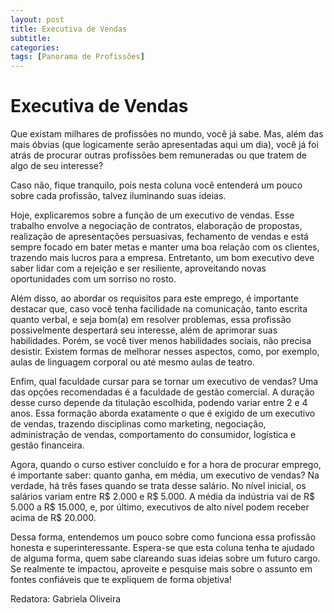 ```yaml
---
layout: post
title: Executiva de Vendas
subtitle:
categories:
tags: [Panorama de Profissões]
---
```


# Executiva de Vendas

Que existam milhares de profissões no mundo, você já sabe. Mas, além das mais óbvias (que logicamente serão apresentadas aqui um dia), você já foi atrás de procurar outras profissões bem remuneradas ou que tratem de algo de seu interesse?

Caso não, fique tranquilo, pois nesta coluna você entenderá um pouco sobre cada profissão, talvez iluminando suas ideias.

Hoje, explicaremos sobre a função de um executivo de vendas. Esse trabalho envolve a negociação de contratos, elaboração de propostas, realização de apresentações persuasivas, fechamento de vendas e está sempre focado em bater metas e manter uma boa relação com os clientes, trazendo mais lucros para a empresa. Entretanto, um bom executivo deve saber lidar com a rejeição e ser resiliente, aproveitando novas oportunidades com um sorriso no rosto.

Além disso, ao abordar os requisitos para este emprego, é importante destacar que, caso você tenha facilidade na comunicação, tanto escrita quanto verbal, e seja bom(a) em resolver problemas, essa profissão possivelmente despertará seu interesse, além de aprimorar suas habilidades. Porém, se você tiver menos habilidades sociais, não precisa desistir. Existem formas de melhorar nesses aspectos, como, por exemplo, aulas de linguagem corporal ou até mesmo aulas de teatro.

Enfim, qual faculdade cursar para se tornar um executivo de vendas? Uma das opções recomendadas é a faculdade de gestão comercial. A duração desse curso depende da titulação escolhida, podendo variar entre 2 e 4 anos. Essa formação aborda exatamente o que é exigido de um executivo de vendas, trazendo disciplinas como marketing, negociação, administração de vendas, comportamento do consumidor, logística e gestão financeira.

Agora, quando o curso estiver concluído e for a hora de procurar emprego, é importante saber: quanto ganha, em média, um executivo de vendas? Na verdade, há três fases quando se trata desse salário. No nível inicial, os salários variam entre R$ 2.000 e R$ 5.000. A média da indústria vai de R$ 5.000 a R$ 15.000, e, por último, executivos de alto nível podem receber acima de R$ 20.000.

Dessa forma, entendemos um pouco sobre como funciona essa profissão honesta e superinteressante. Espera-se que esta coluna tenha te ajudado de alguma forma, quem sabe clareando suas ideias sobre um futuro cargo. Se realmente te impactou, aproveite e pesquise mais sobre o assunto em fontes confiáveis que te expliquem de forma objetiva!

Redatora: Gabriela Oliveira

